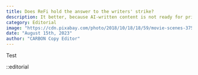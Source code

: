 ```yaml
---
title: Does ReFi hold the answer to the writers' strike?
description: It better, because AI-written content is not ready for primetime.
category: Editorial
image: "https://cdn.pixabay.com/photo/2018/10/18/18/59/movie-scenes-3757174_1280.jpg"
date: "August 15th, 2023"
author: "CARBON Copy Editor"
---
```


Test


::editorial
